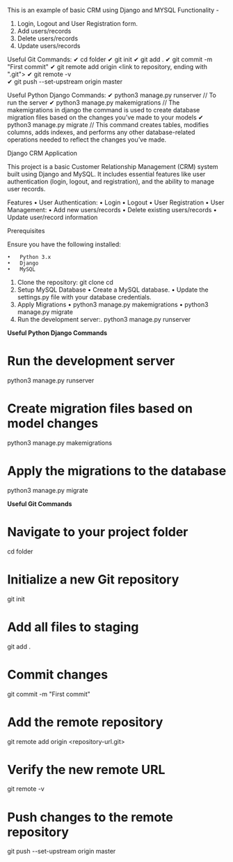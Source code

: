 This is an example of basic CRM using Django and MYSQL
Functionality -
  1. Login, Logout and User Registration form.
  2. Add users/records
  3. Delete users/records
  4. Update users/records
  
Useful Git Commands:
✔ cd folder
✔ git init
✔ git add .
✔ git commit -m "First commit"
✔ git remote add origin <link to repository, ending with ".git">
✔ git remote -v  
✔ git push --set-upstream origin master

Useful Python Django Commands:
✔ python3 manage.py runserver // To run the server
✔ python3 manage.py makemigrations // The makemigrations in django the command is used to create database migration files based on the changes you’ve made to your models
✔ python3 manage.py migrate // This command creates tables, modifies columns, adds indexes, and performs any other database-related operations needed to reflect the changes you’ve made.
  
Django CRM Application

This project is a basic Customer Relationship Management (CRM) system built using Django and MySQL. It includes essential features like user authentication (login, logout, and registration), and the ability to manage user records.

Features
	•	User Authentication:
	•	Login
	•	Logout
	•	User Registration
	•	User Management:
	  •	Add new users/records
	  •	Delete existing users/records
	  •	Update user/record information

Prerequisites

Ensure you have the following installed:

	•	Python 3.x
	•	Django
	•	MySQL

 1.	Clone the repository:
    git clone <repository-url>
    cd <repository-folder>
 2.	Setup MySQL Database
	•	Create a MySQL database.
	•	Update the settings.py file with your database credentials.
3. Apply Migrations
  •	python3 manage.py makemigrations
  •	python3 manage.py migrate
4.	Run the development server:.
  	python3 manage.py runserver

**Useful Python Django Commands**

  # Run the development server
  python3 manage.py runserver

  # Create migration files based on model changes
  python3 manage.py makemigrations

  # Apply the migrations to the database
  python3 manage.py migrate

  **Useful Git Commands**

  # Navigate to your project folder
cd folder

# Initialize a new Git repository
git init

# Add all files to staging
git add .

# Commit changes
git commit -m "First commit"

# Add the remote repository
git remote add origin <repository-url.git>

# Verify the new remote URL
git remote -v

# Push changes to the remote repository
git push --set-upstream origin master
